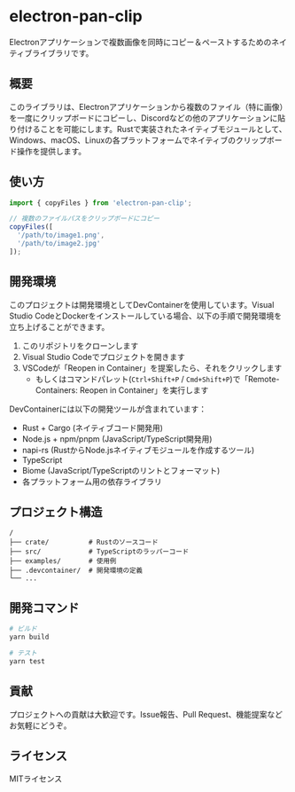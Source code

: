 # electron-pan-clip

Electronアプリケーションで複数画像を同時にコピー＆ペーストするためのネイティブライブラリです。

## 概要

このライブラリは、Electronアプリケーションから複数のファイル（特に画像）を一度にクリップボードにコピーし、Discordなどの他のアプリケーションに貼り付けることを可能にします。Rustで実装されたネイティブモジュールとして、Windows、macOS、Linuxの各プラットフォームでネイティブのクリップボード操作を提供します。

## 使い方

```javascript
import { copyFiles } from 'electron-pan-clip';

// 複数のファイルパスをクリップボードにコピー
copyFiles([
  '/path/to/image1.png',
  '/path/to/image2.jpg'
]);
```

## 開発環境

このプロジェクトは開発環境としてDevContainerを使用しています。Visual Studio CodeとDockerをインストールしている場合、以下の手順で開発環境を立ち上げることができます。

1. このリポジトリをクローンします
2. Visual Studio Codeでプロジェクトを開きます
3. VSCodeが「Reopen in Container」を提案したら、それをクリックします
   - もしくはコマンドパレット(`Ctrl+Shift+P` / `Cmd+Shift+P`)で「Remote-Containers: Reopen in Container」を実行します

DevContainerには以下の開発ツールが含まれています：

- Rust + Cargo (ネイティブコード開発用)
- Node.js + npm/pnpm (JavaScript/TypeScript開発用)
- napi-rs (RustからNode.jsネイティブモジュールを作成するツール)
- TypeScript
- Biome (JavaScript/TypeScriptのリントとフォーマット)
- 各プラットフォーム用の依存ライブラリ

## プロジェクト構造

```
/
├── crate/          # Rustのソースコード
├── src/            # TypeScriptのラッパーコード
├── examples/       # 使用例
├── .devcontainer/  # 開発環境の定義
└── ...
```

## 開発コマンド

```bash
# ビルド
yarn build

# テスト
yarn test
```

## 貢献

プロジェクトへの貢献は大歓迎です。Issue報告、Pull Request、機能提案などお気軽にどうぞ。

## ライセンス

MITライセンス